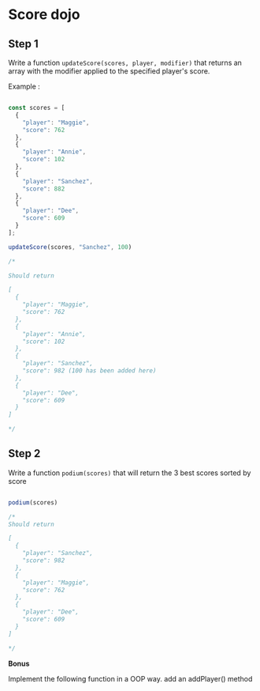 # Score dojo

## Step 1

Write a function `updateScore(scores, player, modifier)` that returns an array with the modifier applied to the specified player's score.

Example :

```javascript

const scores = [
  {
    "player": "Maggie",
    "score": 762
  },
  {
    "player": "Annie",
    "score": 102
  },
  {
    "player": "Sanchez",
    "score": 882
  },
  {
    "player": "Dee",
    "score": 609
  }
];

updateScore(scores, "Sanchez", 100)

/* 

Should return 

[
  {
    "player": "Maggie",
    "score": 762
  },
  {
    "player": "Annie",
    "score": 102
  },
  {
    "player": "Sanchez",
    "score": 982 (100 has been added here)
  },
  {
    "player": "Dee",
    "score": 609
  }
]

*/
```

## Step 2

Write a function `podium(scores)` that will return the 3 best scores sorted by score

```javascript

podium(scores)

/*
Should return

[
  {
    "player": "Sanchez",
    "score": 982
  },
  {
    "player": "Maggie",
    "score": 762
  },
  {
    "player": "Dee",
    "score": 609
  }
]

*/
```


**Bonus** 

Implement the following function in a OOP way.
add an addPlayer() method